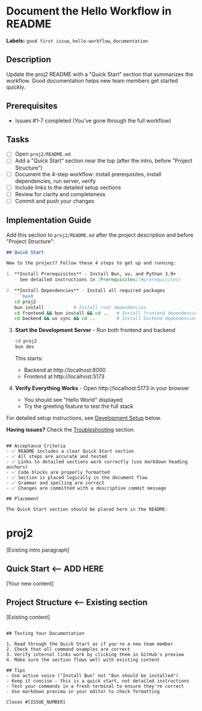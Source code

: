 # Document the Hello Workflow in README

**Labels:** `good first issue`, `hello-workflow`, `documentation`

## Description
Update the proj2 README with a "Quick Start" section that summarizes the workflow. Good documentation helps new team members get started quickly.

## Prerequisites
- Issues #1-7 completed (You've gone through the full workflow)

## Tasks
- [ ] Open `proj2/README.md`
- [ ] Add a "Quick Start" section near the top (after the intro, before "Project Structure")
- [ ] Document the 4-step workflow: install prerequisites, install dependencies, run server, verify
- [ ] Include links to the detailed setup sections
- [ ] Review for clarity and completeness
- [ ] Commit and push your changes

## Implementation Guide

Add this section to `proj2/README.md` after the project description and before "Project Structure":

```markdown
## Quick Start

New to the project? Follow these 4 steps to get up and running:

1. **Install Prerequisites** - Install Bun, uv, and Python 3.9+
   - See detailed instructions in [Prerequisites](#prerequisites)

2. **Install Dependencies** - Install all required packages
   ```bash
   cd proj2
   bun install           # Install root dependencies
   cd frontend && bun install && cd ..   # Install frontend dependencies
   cd backend && uv sync && cd ..        # Install backend dependencies
   ```

3. **Start the Development Server** - Run both frontend and backend
   ```bash
   cd proj2
   bun dev
   ```
   This starts:
   - Backend at http://localhost:8000
   - Frontend at http://localhost:5173

4. **Verify Everything Works** - Open http://localhost:5173 in your browser
   - You should see "Hello World" displayed
   - Try the greeting feature to test the full stack

For detailed setup instructions, see [Development Setup](#development-setup) below.

**Having issues?** Check the [Troubleshooting](#troubleshooting) section.
```

## Acceptance Criteria
- ✅ README includes a clear Quick Start section
- ✅ All steps are accurate and tested
- ✅ Links to detailed sections work correctly (use markdown heading anchors)
- ✅ Code blocks are properly formatted
- ✅ Section is placed logically in the document flow
- ✅ Grammar and spelling are correct
- ✅ Changes are committed with a descriptive commit message

## Placement

The Quick Start section should be placed here in the README:
```
# proj2
[Existing intro paragraph]

## Quick Start           <-- ADD HERE
[Your new content]

## Project Structure     <-- Existing section
[Existing content]
```

## Testing Your Documentation

1. Read through the Quick Start as if you're a new team member
2. Check that all command examples are correct
3. Verify internal links work by clicking them in GitHub's preview
4. Make sure the section flows well with existing content

## Tips
- Use active voice ("Install Bun" not "Bun should be installed")
- Keep it concise - this is a quick start, not detailed instructions
- Test your commands in a fresh terminal to ensure they're correct
- Use markdown preview in your editor to check formatting

Closes #[ISSUE_NUMBER]
